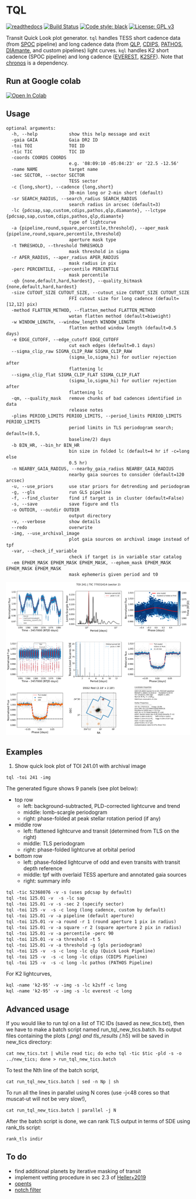 # TQL

[![readthedocs](https://readthedocs.org/projects/tql/badge/?version=latest)](https://tql.readthedocs.io/en/latest/)
[![Build Status](https://travis-ci.com/jpdeleon/tql.svg?branch=master)](https://travis-ci.com/jpdeleon/tql)
[![Code style: black](https://img.shields.io/badge/code%20style-black-000000.svg)](https://github.com/ambv/black)
[![License: GPL v3](https://img.shields.io/badge/license-GPLv3-blue.svg)](https://www.gnu.org/licenses/gpl-3.0)

Transit Quick Look plot generator.
`tql` handles TESS short cadence data (from [SPOC](https://archive.stsci.edu/hlsp/tess-spoc) pipeline) and long cadence data (from [QLP](http://archive.stsci.edu/hlsp/qlp), [CDIPS](http://archive.stsci.edu/hlsp/cdips), [PATHOS](http://archive.stsci.edu/hlsp/qlp), [DIAmante](http://archive.stsci.edu/hlsp/diamante), and custom pipelines) light curves.
`kql` handles K2 short cadence (SPOC pipeline) and long cadence ([EVEREST](https://archive.stsci.edu/hlsp/everest), [K2SFF](https://archive.stsci.edu/hlsp/)). 
Note that [chronos](https://github.com/jpdeleon/chronos) is a dependency.

## Run at Google colab

<a href="https://colab.research.google.com/github/jpdeleon/tql/blob/master/notebooks/examples.ipynb" target="_parent"><img src="https://colab.research.google.com/assets/colab-badge.svg" alt="Open In Colab"/></a>

## Usage

```shell
optional arguments:
  -h, --help            show this help message and exit
  -gaia GAIA            Gaia DR2 ID
  -toi TOI              TOI ID
  -tic TIC              TIC ID
  -coords COORDS COORDS
                        e.g. '08:09:10 -05:04:23' or '22.5 -12.56'
  -name NAME            target name
  -sec SECTOR, --sector SECTOR
                        TESS sector
  -c {long,short}, --cadence {long,short}
                        30-min long or 2-min short (default)
  -sr SEARCH_RADIUS, --search_radius SEARCH_RADIUS
                        search radius in arcsec (default=3)
  -lc {pdcsap,sap,custom,cdips,pathos,qlp,diamante}, --lctype {pdcsap,sap,custom,cdips,pathos,qlp,diamante}
                        type of lightcurve
  -a {pipeline,round,square,percentile,threshold}, --aper_mask {pipeline,round,square,percentile,threshold}
                        aperture mask type
  -t THRESHOLD, --threshold THRESHOLD
                        mask threshold in sigma
  -r APER_RADIUS, --aper_radius APER_RADIUS
                        mask radius in pix
  -perc PERCENTILE, --percentile PERCENTILE
                        mask percentile
  -qb {none,default,hard,hardest}, --quality_bitmask {none,default,hard,hardest}
  -size CUTOUT_SIZE CUTOUT_SIZE, --cutout_size CUTOUT_SIZE CUTOUT_SIZE
                        FFI cutout size for long cadence (default=[12,12] pix)
  -method FLATTEN_METHOD, --flatten_method FLATTEN_METHOD
                        wotan flatten method (default=biweight)
  -w WINDOW_LENGTH, --window_length WINDOW_LENGTH
                        flatten method window length (default=0.5 days)
  -e EDGE_CUTOFF, --edge_cutoff EDGE_CUTOFF
                        cut each edges (default=0.1 days)
  --sigma_clip_raw SIGMA_CLIP_RAW SIGMA_CLIP_RAW
                        (sigma_lo,sigma_hi) for outlier rejection after
                        flattening lc
  --sigma_clip_flat SIGMA_CLIP_FLAT SIGMA_CLIP_FLAT
                        (sigma_lo,sigma_hi) for outlier rejection after
                        flattening lc
  -qm, --quality_mask   remove chunks of bad cadences identified in data
                        release notes
  -plims PERIOD_LIMITS PERIOD_LIMITS, --period_limits PERIOD_LIMITS PERIOD_LIMITS
                        period limits in TLS periodogram search; default=(0.5,
                        baseline/2) days
  -b BIN_HR, --bin_hr BIN_HR
                        bin size in folded lc (default=4 hr if -c=long else
                        0.5 hr)
  -n NEARBY_GAIA_RADIUS, --nearby_gaia_radius NEARBY_GAIA_RADIUS
                        nearby gaia sources to consider (default=120 arcsec)
  -u, --use_priors      use star priors for detrending and periodogram
  -g, --gls             run GLS pipeline
  -f, --find_cluster    find if target is in cluster (default=False)
  -s, --save            save figure and tls
  -o OUTDIR, --outdir OUTDIR
                        output directory
  -v, --verbose         show details
  --redo                overwrite
  -img, --use_archival_image
                        plot gaia sources on archival image instead of tpf
  -var, --check_if_variable
                        check if target is in variable star catalog
  -em EPHEM_MASK EPHEM_MASK EPHEM_MASK, --ephem_mask EPHEM_MASK EPHEM_MASK EPHEM_MASK
                        mask ephemeris given period and t0
```

![img](./docs/img/TOI241_s02_pdcsap_sc.png)

## Examples

1. Show quick look plot of TOI 241.01 with archival image

```shell
tql -toi 241 -img
```

The generated figure shows 9 panels (see plot below):

* top row
  * left: background-subtracted, PLD-corrected lightcurve and trend
  * middle: lomb-scargle periodogram
  * right: phase-folded at peak stellar rotation period (if any)
* middle row
  * left: flattened lightcurve and transit (determined from TLS on the right)
  * middle: TLS periodogram
  * right: phase-folded lightcurve at orbital period
* bottom row
  * left: phase-folded lightcurve of odd and even transits with transit depth reference
  * middle: tpf with overlaid TESS aperture and annotated gaia sources
  * right: summary info

```shell
tql -tic 52368076 -v -s (uses pdcsap by default)
tql -toi 125.01 -v  -s -lc sap
tql -toi 125.01 -v -s -sec 2 (specify sector)
tql -toi 125 -v  -s -c long (long cadence, custom by default)
tql -toi 125.01 -v -a pipeline (default aperture)
tql -toi 125.01 -v -a round -r 1 (round aperture 1 pix in radius)
tql -toi 125.01 -v -a square -r 2 (square aperture 2 pix in radius)
tql -toi 125.01 -v -a percentile -perc 90
tql -toi 125.01 -v -a threshold -t 5
tql -toi 125.01 -v -a threshold -g (gls periodogram)
tql -toi 125 -v  -s -c long -lc qlp (Quick Look Pipeline)
tql -toi 125 -v  -s -c long -lc cdips (CDIPS Pipeline)
tql -toi 125 -v  -s -c long -lc pathos (PATHOS Pipeline)
```

For K2 lightcurves,
```shell
kql -name 'k2-95' -v -img -s -lc k2sff -c long              
kql -name 'k2-95' -v -img -s -lc everest -c long              
```

## Advanced usage

If you would like to run tql on a list of TIC IDs (saved as new_tics.txt), then we have to make a batch script named run_tql_new_tics.batch. Its output files containing the plots (*.png) and tls_results (*.h5) will be saved in new_tics directory:

```shell
cat new_tics.txt | while read tic; do echo tql -tic $tic -pld -s -o ../new_tics; done > run_tql_new_tics.batch
```

To test the Nth line of the batch script,

```shell
cat run_tql_new_tics.batch | sed -n Np | sh
```

To run all the lines in parallel using N cores (use -j<48 cores so that muscat-ut will not be very slow!),

```shell
cat run_tql_new_tics.batch | parallel -j N
```

After the batch script is done, we can rank TLS output in terms of SDE using rank_tls script:

```shell
rank_tls indir
```

## To do

* find additional planets by iterative masking of transit
* implement vetting procedure in sec 2.3 of [Heller+2019](https://arxiv.org/pdf/1905.09038.pdf)
* [opents](https://github.com/hpparvi/opents)
* [notch filter](https://github.com/arizzuto/Notch_and_LOCoR)
